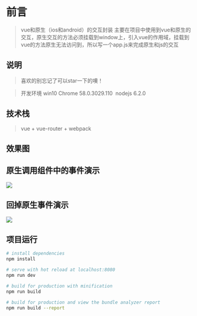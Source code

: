 # 前言

> vue和原生（ios和android）的交互封装
  主要在项目中使用到vue和原生的交互，原生交互的方法必须挂载到window上，引入vue的作用域，挂载到vue的方法原生无法访问到，所以写一个app.js来完成原生和js的交互

## 说明

>  喜欢的别忘记了可以star一下的噢！  

>  开发环境 win10  Chrome 58.0.3029.110  nodejs 6.2.0 

## 技术栈

> vue + vue-router + webpack

## 效果图
## 原生调用组件中的事件演示
<img src="https://github.com/lhb11/native-js-interactive-encapsulation/blob/master/screenshots/native.gif"/>

## 回掉原生事件演示
<img src="https://github.com/lhb11/native-js-interactive-encapsulation/blob/master/screenshots/back.gif"/>



## 项目运行

``` bash
# install dependencies
npm install

# serve with hot reload at localhost:8080
npm run dev

# build for production with minification
npm run build

# build for production and view the bundle analyzer report
npm run build --report
```